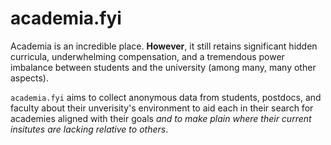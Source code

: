 # academia.fyi

Academia is an incredible place. **However**, it still retains significant hidden curricula, underwhelming compensation, and a tremendous power imbalance between students and the university (among many, many other aspects).

`academia.fyi` aims to collect anonymous data from students, postdocs, and faculty about their unverisity's environment to aid each in their search for academies aligned with their goals *and to make plain where their current insitutes are lacking relative to others*.